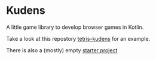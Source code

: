# Kudens

A little game library to develop browser games in Kotlin.

Take a look at this repostory [tetris-kudens](https://github.com/perses-games/tetris-kudens) for an example.

There is also a (mostly) empty [starter project](https://github.com/perses-games/empty-kudens)

